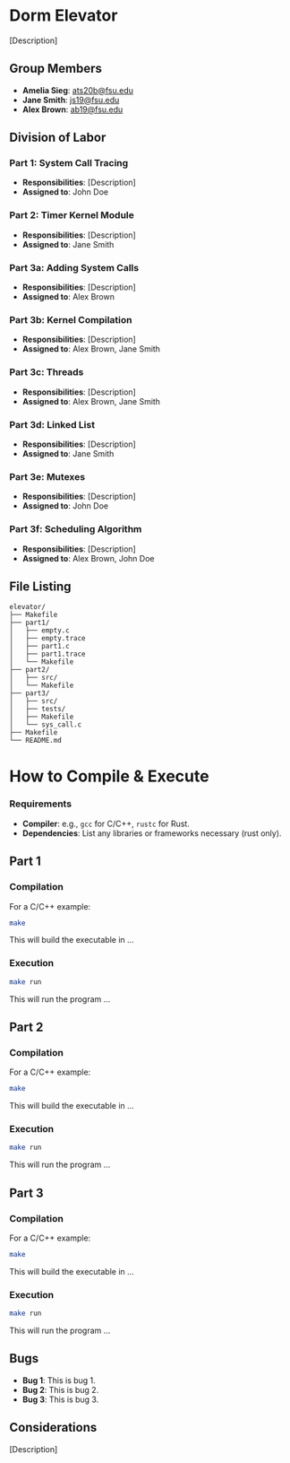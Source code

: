 # Dorm Elevator

[Description]

## Group Members
- **Amelia Sieg**: ats20b@fsu.edu
- **Jane Smith**: js19@fsu.edu
- **Alex Brown**: ab19@fsu.edu
## Division of Labor

### Part 1: System Call Tracing
- **Responsibilities**: [Description]
- **Assigned to**: John Doe

### Part 2: Timer Kernel Module
- **Responsibilities**: [Description]
- **Assigned to**: Jane Smith

### Part 3a: Adding System Calls
- **Responsibilities**: [Description]
- **Assigned to**: Alex Brown

### Part 3b: Kernel Compilation
- **Responsibilities**: [Description]
- **Assigned to**: Alex Brown, Jane Smith

### Part 3c: Threads
- **Responsibilities**: [Description]
- **Assigned to**: Alex Brown, Jane Smith

### Part 3d: Linked List
- **Responsibilities**: [Description]
- **Assigned to**: Jane Smith

### Part 3e: Mutexes
- **Responsibilities**: [Description]
- **Assigned to**: John Doe

### Part 3f: Scheduling Algorithm
- **Responsibilities**: [Description]
- **Assigned to**: Alex Brown, John Doe

## File Listing
```
elevator/
├── Makefile
├── part1/
│   ├── empty.c
│   ├── empty.trace
│   ├── part1.c
│   ├── part1.trace
│   └── Makefile
├── part2/
│   ├── src/
│   └── Makefile
├── part3/
│   ├── src/
│   ├── tests/
│   ├── Makefile
│   └── sys_call.c
├── Makefile
└── README.md

```
# How to Compile & Execute

### Requirements
- **Compiler**: e.g., `gcc` for C/C++, `rustc` for Rust.
- **Dependencies**: List any libraries or frameworks necessary (rust only).

## Part 1

### Compilation
For a C/C++ example:
```bash
make
```
This will build the executable in ...
### Execution
```bash
make run
```
This will run the program ...

## Part 2

### Compilation
For a C/C++ example:
```bash
make
```
This will build the executable in ...
### Execution
```bash
make run
```
This will run the program ...


## Part 3

### Compilation
For a C/C++ example:
```bash
make
```
This will build the executable in ...
### Execution
```bash
make run
```
This will run the program ...


## Bugs
- **Bug 1**: This is bug 1.
- **Bug 2**: This is bug 2.
- **Bug 3**: This is bug 3.

## Considerations
[Description]
